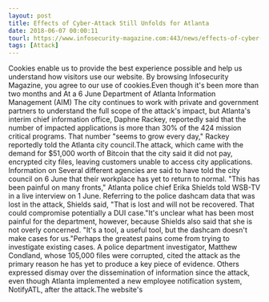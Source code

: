 ```yaml
---
layout: post
title: Effects of Cyber-Attack Still Unfolds for Atlanta
date: 2018-06-07 00:00:11
tourl: https://www.infosecurity-magazine.com:443/news/effects-of-cyber-attack-still/
tags: [Attack]
---
```

Cookies enable us to provide the best experience possible and help us understand how visitors use our website. By browsing Infosecurity Magazine, you agree to our use of cookies.Even though it's been more than two months and At a 6 June Department of Atlanta Information Management (AIM) The city continues to work with private and government partners to understand the full scope of the attack's impact, but Atlanta's interim chief information office, Daphne Rackey, reportedly said that the number of impacted applications is more than 30% of the 424 mission critical programs. That number "seems to grow every day," Rackey reportedly told the Atlanta city council.The attack, which came with the demand for $51,000 worth of Bitcoin that the city said it did not pay, encrypted city files, leaving customers unable to access city applications. Information on Several different agencies are said to have told the city council on 6 June that their workplace has yet to return to normal. "This has been painful on many fronts," Atlanta police chief Erika Shields told WSB-TV in a live interview on 1 June. Referring to the police dashcam data that was lost in the attack, Shields said, "That is lost and will not be recovered. That could compromise potentially a DUI case."It's unclear what has been most painful for the department, however, because Shields also said that she is not overly concerned. "It's a tool, a useful tool, but the dashcam doesn't make cases for us."Perhaps the greatest pains come from trying to investigate existing cases. A police department investigator, Matthew Condland, whose 105,000 files were corrupted, cited the attack as the primary reason he has yet to produce a key piece of evidence. Others expressed dismay over the dissemination of information since the attack, even though Atlanta implemented a new employee notification system, NotifyATL, after the attack.The website's 